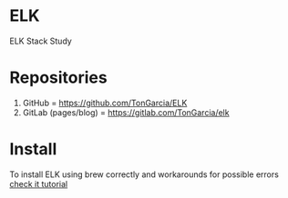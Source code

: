 # ELK
ELK Stack Study

# Repositories
1. GitHub = https://github.com/TonGarcia/ELK
1. GitLab (pages/blog) = https://gitlab.com/TonGarcia/elk

# Install
To install ELK using brew correctly and workarounds for possible errors [check it tutorial](/wiki/install)
